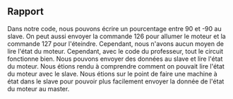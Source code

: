 ## Rapport

Dans notre code, nous pouvons écrire un pourcentage entre 90 et -90 au slave. On peut aussi envoyer la commande 126 pour allumer le moteur et la commande 127 pour l'éteindre. Cependant, nous n'avons aucun moyen de lire l'état du moteur. Cependant, avec le code du professeur, tout le circuit fonctionne bien. Nous pouvons envoyer des données au slave et lire l'état du moteur. Nous étions rendu à comprendre comment on pouvait lire l'état du moteur avec le slave. Nous étions sur le point de faire une machine à état dans le slave pour pouvoir plus facilement envoyer la donnée de l'état du moteur au master. 
